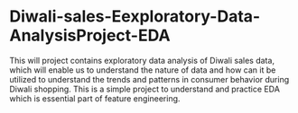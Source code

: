 # Diwali-sales-Eexploratory-Data-AnalysisProject-EDA
This will project contains exploratory data analysis of Diwali sales data, which will enable us to understand the nature of data and how can it be utilized to understand the trends and patterns in consumer behavior during Diwali shopping. This is a simple project to understand and practice EDA which is essential part of feature engineering. 
